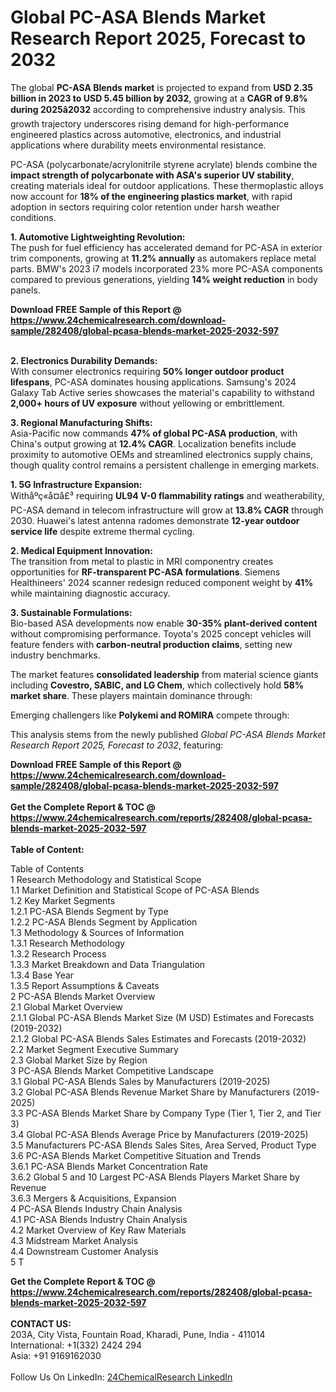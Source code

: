 <h1>Global PC-ASA Blends Market Research Report 2025, Forecast to 2032</h1><p>The global <strong>PC-ASA Blends market</strong> is projected to expand from <strong>USD 2.35 billion in 2023 to USD 5.45 billion by 2032</strong>, growing at a <strong>CAGR of 9.8% during 2025â2032</strong> according to comprehensive industry analysis. This growth trajectory underscores rising demand for high-performance engineered plastics across automotive, electronics, and industrial applications where durability meets environmental resistance.</p><p>PC-ASA (polycarbonate/acrylonitrile styrene acrylate) blends combine the <strong>impact strength of polycarbonate with ASA's superior UV stability</strong>, creating materials ideal for outdoor applications. These thermoplastic alloys now account for <strong>18% of the engineering plastics market</strong>, with rapid adoption in sectors requiring color retention under harsh weather conditions.</p><p><strong>1. Automotive Lightweighting Revolution:</strong><br>
The push for fuel efficiency has accelerated demand for PC-ASA in exterior trim components, growing at <strong>11.2% annually</strong> as automakers replace metal parts. BMW's 2023 i7 models incorporated 23% more PC-ASA components compared to previous generations, yielding <strong>14% weight reduction</strong> in body panels.</p><div><b>Download FREE Sample of this Report @ 
            <a href="https://www.24chemicalresearch.com/download-sample/282408/global-pcasa-blends-market-2025-2032-597">
            https://www.24chemicalresearch.com/download-sample/282408/global-pcasa-blends-market-2025-2032-597</a></b></div><br><p><strong>2. Electronics Durability Demands:</strong><br>
With consumer electronics requiring <strong>50% longer outdoor product lifespans</strong>, PC-ASA dominates housing applications. Samsung's 2024 Galaxy Tab Active series showcases the material's capability to withstand <strong>2,000+ hours of UV exposure</strong> without yellowing or embrittlement.</p><p><strong>3. Regional Manufacturing Shifts:</strong><br>
Asia-Pacific now commands <strong>47% of global PC-ASA production</strong>, with China's output growing at <strong>12.4% CAGR</strong>. Localization benefits include proximity to automotive OEMs and streamlined electronics supply chains, though quality control remains a persistent challenge in emerging markets.</p><p><strong>1. 5G Infrastructure Expansion:</strong><br>
Withåºç«å¤å£³ requiring <strong>UL94 V-0 flammability ratings</strong> and weatherability, PC-ASA demand in telecom infrastructure will grow at <strong>13.8% CAGR</strong> through 2030. Huawei's latest antenna radomes demonstrate <strong>12-year outdoor service life</strong> despite extreme thermal cycling.</p><p><strong>2. Medical Equipment Innovation:</strong><br>
The transition from metal to plastic in MRI componentry creates opportunities for <strong>RF-transparent PC-ASA formulations</strong>. Siemens Healthineers' 2024 scanner redesign reduced component weight by <strong>41%</strong> while maintaining diagnostic accuracy.</p><p><strong>3. Sustainable Formulations:</strong><br>
Bio-based ASA developments now enable <strong>30-35% plant-derived content</strong> without compromising performance. Toyota's 2025 concept vehicles will feature fenders with <strong>carbon-neutral production claims</strong>, setting new industry benchmarks.</p><p>The market features <strong>consolidated leadership</strong> from material science giants including <strong>Covestro, SABIC, and LG Chem</strong>, which collectively hold <strong>58% market share</strong>. These players maintain dominance through:</p><p>Emerging challengers like <strong>Polykemi and ROMIRA</strong> compete through:</p><p>This analysis stems from the newly published <em>Global PC-ASA Blends Market Research Report 2025, Forecast to 2032</em>, featuring:</p><div><b>Download FREE Sample of this Report @ 
            <a href="https://www.24chemicalresearch.com/download-sample/282408/global-pcasa-blends-market-2025-2032-597">
            https://www.24chemicalresearch.com/download-sample/282408/global-pcasa-blends-market-2025-2032-597</a></b></div><br><div><b>Get the Complete Report & TOC @ 
            <a href="https://www.24chemicalresearch.com/reports/282408/global-pcasa-blends-market-2025-2032-597">
            https://www.24chemicalresearch.com/reports/282408/global-pcasa-blends-market-2025-2032-597</a></b></div><br>
            <b>Table of Content:</b><p>Table of Contents<br />
1 Research Methodology and Statistical Scope<br />
1.1 Market Definition and Statistical Scope of PC-ASA Blends<br />
1.2 Key Market Segments<br />
1.2.1 PC-ASA Blends Segment by Type<br />
1.2.2 PC-ASA Blends Segment by Application<br />
1.3 Methodology & Sources of Information<br />
1.3.1 Research Methodology<br />
1.3.2 Research Process<br />
1.3.3 Market Breakdown and Data Triangulation<br />
1.3.4 Base Year<br />
1.3.5 Report Assumptions & Caveats<br />
2 PC-ASA Blends Market Overview<br />
2.1 Global Market Overview<br />
2.1.1 Global PC-ASA Blends Market Size (M USD) Estimates and Forecasts (2019-2032)<br />
2.1.2 Global PC-ASA Blends Sales Estimates and Forecasts (2019-2032)<br />
2.2 Market Segment Executive Summary<br />
2.3 Global Market Size by Region<br />
3 PC-ASA Blends Market Competitive Landscape<br />
3.1 Global PC-ASA Blends Sales by Manufacturers (2019-2025)<br />
3.2 Global PC-ASA Blends Revenue Market Share by Manufacturers (2019-2025)<br />
3.3 PC-ASA Blends Market Share by Company Type (Tier 1, Tier 2, and Tier 3)<br />
3.4 Global PC-ASA Blends Average Price by Manufacturers (2019-2025)<br />
3.5 Manufacturers PC-ASA Blends Sales Sites, Area Served, Product Type<br />
3.6 PC-ASA Blends Market Competitive Situation and Trends<br />
3.6.1 PC-ASA Blends Market Concentration Rate<br />
3.6.2 Global 5 and 10 Largest PC-ASA Blends Players Market Share by Revenue<br />
3.6.3 Mergers & Acquisitions, Expansion<br />
4 PC-ASA Blends Industry Chain Analysis<br />
4.1 PC-ASA Blends Industry Chain Analysis<br />
4.2 Market Overview of Key Raw Materials<br />
4.3 Midstream Market Analysis<br />
4.4 Downstream Customer Analysis<br />
5 T</p><div><b>Get the Complete Report & TOC @ 
            <a href="https://www.24chemicalresearch.com/reports/282408/global-pcasa-blends-market-2025-2032-597">
            https://www.24chemicalresearch.com/reports/282408/global-pcasa-blends-market-2025-2032-597</a></b></div><br><b>CONTACT US:</b><br>
            203A, City Vista, Fountain Road, Kharadi, Pune, India - 411014<br>
            International: +1(332) 2424 294<br>
            Asia: +91 9169162030 <br><br>
            Follow Us On LinkedIn: <a href="https://www.linkedin.com/company/24chemicalresearch/">24ChemicalResearch LinkedIn</a>